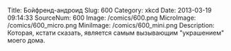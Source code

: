 Title: Бойфренд-андроид 
Slug: 600 
Category: xkcd 
Date: 2013-03-19 09:14:33 
SourceNum: 600 
Image: /comics/600.png 
MicroImage: /comics/600_micro.png 
MiniImage: /comics/600_mini.png 
Description: Которая, кстати сказать, является самым вызывающим "украшением" моего дома. 

